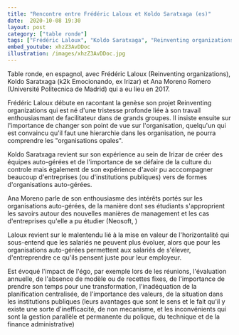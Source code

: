 ```yaml
---
title: "Rencontre entre Frédéric Laloux et Koldo Saratxaga (es)"
date:  2020-10-08 19:30
layout: post
category: ["table ronde"]
tags: ["Frédéric Laloux", "Koldo Saratxaga", "Reinventing organizations", "Irizar", "Buurtzorg", "Heilligenfeld", "Sounds True", "Ricardo Semler", "Semco", "Ministère de la Sécurité sociale belge"]
embed_youtube: xhzZ3AvDDoc
illustration: /images/xhzZ3AvDDoc.jpg
---
```

Table ronde, en espagnol, avec Frédéric Laloux (Reinventing organizations), Koldo Saratxaga (k2k Emocionando, ex Irizar) et Ana Moreno Romero (Université Politecnica de Madrid) qui a eu lieu en 2017.

Frédéric Laloux débute en racontant la genèse son projet Reinventing organizations qui est né d'une tristesse profonde liée à son travail enthousiasmant de facilitateur dans de grands groupes. Il insiste ensuite sur l'importance de changer son point de vue sur l'organisation, quelqu'un qui est convaincu qu'il faut une hierarchie dans les organisation, ne pourra comprendre les "organisations opales".

Koldo Saratxaga revient sur son expérience au sein de Irizar de créer des équipes auto-gérées et de l'importance de se défaire de la culture du controle mais également de son expérience d'avoir pu acccompagner beaucoup d'entreprises (ou d'institutions publiques) vers de formes d'organisations auto-gérées.

Ana Moreno parle de son enthousiasme des intérêts portés sur les organisations auto-gérées, de la manière dont ses étudiants s'approprient les savoirs autour des nouvelles manières de management et les cas d'entreprises qu'elle a pu étudier (Neosoft, )

Laloux revient sur le malentendu lié à la mise en valeur de l'horizontalité qui sous-entend que les salariés ne peuvent plus évoluer, alors que pour les organisations auto-gérées permettent aux salariés de s'élever, d'entreprendre ce qu'ils pensent juste pour leur employeur.

Est évoqué l'impact de l'égo, par exemple lors de les réunions, l'évaluation annuelle, de l'absence de modèle ou de recettes fixes, de l'importance de prendre son temps pour une transformation, l'inadéquation de la planification centralisée, de l'importance des valeurs, de la situation dans les institutions publiques (leurs avantages que sont le sens et le fait qu'il y existe une sorte d'inefficacité, de non mecanisme, et les inconvénients qui sont la gestion parallèle et permanente du polique, du technique et de la finance administrative)


